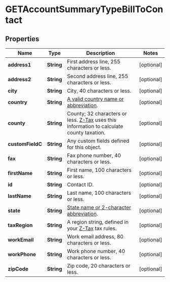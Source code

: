 
# GETAccountSummaryTypeBillToContact

## Properties
Name | Type | Description | Notes
------------ | ------------- | ------------- | -------------
**address1** | **String** | First address line, 255 characters or less.  |  [optional]
**address2** | **String** | Second address line, 255 characters or less.  |  [optional]
**city** | **String** | City, 40 characters or less.  |  [optional]
**country** | **String** | [A valid country name or abbreviation](https://knowledgecenter.zuora.com/DC_Developers/SOAP_API/J_Country%2C_State%2C_and_Province_Codes/A_Country_Names_and_Their_ISO_Codes).  |  [optional]
**county** | **String** | County; 32 characters or less. [Z-Tax](https://knowledgecenter.zuora.com/CB_Billing/J_Billing_Operations/L_Taxes/A_Z-Tax) uses this information to calculate county taxation.            |  [optional]
**customFieldC** | **String** | Any custom fields defined for this object.  |  [optional]
**fax** | **String** | Fax phone number, 40 characters or less.  |  [optional]
**firstName** | **String** | First name, 100 characters or less.  |  [optional]
**id** | **String** | Contact ID.  |  [optional]
**lastName** | **String** | Last name, 100 characters or less.  |  [optional]
**state** | **String** | [State name or 2-character abbreviation](https://knowledgecenter.zuora.com/DC_Developers/SOAP_API/J_Country%2C_State%2C_and_Province_Codes/B_State_Names_and_2-Digit_Codes).  |  [optional]
**taxRegion** | **String** | A region string, defined in your [Z-Tax](https://knowledgecenter.zuora.com/CB_Billing/J_Billing_Operations/L_Taxes/A_Z-Tax) tax rules.  |  [optional]
**workEmail** | **String** | Work email address, 80 characters or less.  |  [optional]
**workPhone** | **String** | Work phone number, 40 characters or less.  |  [optional]
**zipCode** | **String** | Zip code, 20 characters or less.  |  [optional]



